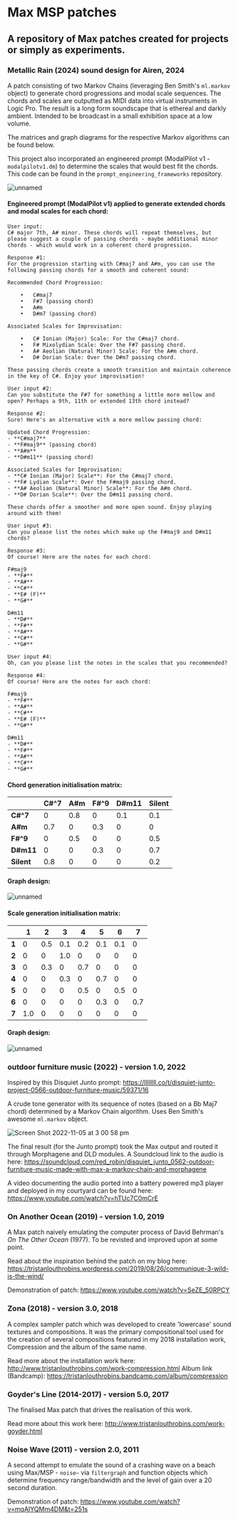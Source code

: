 # Max MSP patches
## A repository of Max patches created for projects or simply as experiments.

### **Metallic Rain (2024)** sound design for Airen, 2024
A patch consisting of two Markov Chains (leveraging Ben Smith's `ml.markov` object) to generate chord progressions and modal scale sequences. The chords and scales are outputted as MIDI data into virtual instruments in Logic Pro. The result is a long form soundscape that is ethereal and darkly ambient. Intended to be broadcast in a small exhibition space at a low volume. 

The matrices and graph diagrams for the respective Markov algorithms can be found below.

This project also incorporated an engineered prompt (ModalPilot v1 - `modalpilotv1.dm`) to determine the scales that would best fit the chords. This code can be found in the `prompt_engineering_frameworks` repository.

![unnamed](https://github.com/user-attachments/assets/da6a9545-5f9c-4da5-ac2d-d941404cd8c6)

#### Engineered prompt (ModalPilot v1) applied to generate extended chords and modal scales for each chord:
```
User input:
C# major 7th, A# minor. These chords will repeat themselves, but please suggest a couple of passing chords - maybe additional minor chords - which would work in a coherent chord progression.

Response #1:
For the progression starting with C#maj7 and A#m, you can use the following passing chords for a smooth and coherent sound:

Recommended Chord Progression:

	•	C#maj7
	•	F#7 (passing chord)
	•	A#m
	•	D#m7 (passing chord)

Associated Scales for Improvisation:

	•	C# Ionian (Major) Scale: For the C#maj7 chord.
	•	F# Mixolydian Scale: Over the F#7 passing chord.
	•	A# Aeolian (Natural Minor) Scale: For the A#m chord.
	•	D# Dorian Scale: Over the D#m7 passing chord.

These passing chords create a smooth transition and maintain coherence in the key of C#. Enjoy your improvisation!

User input #2:
Can you substitute the F#7 for something a little more mellow and open? Perhaps a 9th, 11th or extended 13th chord instead?

Response #2:
Sure! Here's an alternative with a more mellow passing chord:

Updated Chord Progression:
- **C#maj7**
- **F#maj9** (passing chord)
- **A#m**
- **D#m11** (passing chord)

Associated Scales for Improvisation:
- **C# Ionian (Major) Scale**: For the C#maj7 chord.
- **F# Lydian Scale**: Over the F#maj9 passing chord.
- **A# Aeolian (Natural Minor) Scale**: For the A#m chord.
- **D# Dorian Scale**: Over the D#m11 passing chord.

These chords offer a smoother and more open sound. Enjoy playing around with them!

User input #3:
Can you please list the notes which make up the F#maj9 and D#m11 chords?

Response #3:
Of course! Here are the notes for each chord:

F#maj9
- **F#**
- **A#**
- **C#**
- **E# (F)**
- **G#**

D#m11
- **D#**
- **F#**
- **A#**
- **C#**
- **G#**

User input #4:
Oh, can you please list the notes in the scales that you recommended?

Response #4:
Of course! Here are the notes for each chord:

F#maj9
- **F#**
- **A#**
- **C#**
- **E# (F)**
- **G#**

D#m11
- **D#**
- **F#**
- **A#**
- **C#**
- **G#**
```

#### Chord generation initialisation matrix:
|            | C#^7 | A#m | F#^9 | D#m11 | Silent |
| ---------- | ---- | --- | ---- | ----- | ------ |
| **C#^7**   | 0    | 0.8 | 0    | 0.1   | 0.1    |
| **A#m**    | 0.7  | 0   | 0.3  | 0     | 0      |
| **F#^9**   | 0    | 0.5 | 0    | 0     | 0.5    |
| **D#m11**  | 0    | 0   | 0.3  | 0     | 0.7    |
| **Silent** | 0.8  | 0   | 0    | 0     | 0.2    |

#### Graph design:
![unnamed](https://github.com/user-attachments/assets/f8aea4bc-d5c6-4051-804d-9ee48b26b7c7)

#### Scale generation initialisation matrix:
|       | 1   | 2   | 3   | 4   | 5   | 6   | 7   |
| ----- | --- | --- | --- | --- | --- | --- | --- |
| **1** | 0   | 0.5 | 0.1 | 0.2 | 0.1 | 0.1 | 0   |
| **2** | 0   | 0   | 1.0 | 0   | 0   | 0   | 0   |
| **3** | 0   | 0.3 | 0   | 0.7 | 0   | 0   | 0   |
| **4** | 0   | 0   | 0.3 | 0   | 0.7 | 0   | 0   |
| **5** | 0   | 0   | 0   | 0.5 | 0   | 0.5 | 0   |
| **6** | 0   | 0   | 0   | 0   | 0.3 | 0   | 0.7 |
| **7** | 1.0 | 0   | 0   | 0   | 0   | 0   | 0   |

#### Graph design:
![unnamed](https://github.com/user-attachments/assets/5b54a907-52ad-47f2-bc9f-468cef47177d)


### **outdoor furniture music (2022)** - version 1.0, 2022
Inspired by this Disquiet Junto prompt: https://llllllll.co/t/disquiet-junto-project-0566-outdoor-furniture-music/59371/16

A crude tone generator with its sequence of notes (based on a Bb Maj7 chord) determined by a Markov Chain algorithm. Uses Ben Smith's awesome `ml.markov` object. 

![Screen Shot 2022-11-05 at 3 00 58 pm](https://user-images.githubusercontent.com/62044678/200106367-bcc8d988-e0f9-4fee-8fa2-07568b7db106.png)

The final result (for the Junto prompt) took the Max output and routed it through Morphagene and DLD modules. A Soundcloud link to the audio is here: https://soundcloud.com/red_robin/disquiet_junto_0562-outdoor-furniture-music-made-with-max-a-markov-chain-and-morphagene

A video documenting the audio ported into a battery powered mp3 player and deployed in my courtyard can be found here: https://www.youtube.com/watch?v=hTUc7C0mCrE

### **On Another Ocean (2019)** - version 1.0, 2019
A Max patch naively emulating the computer process of David Behrman's *On The Other Ocean* (1977). To be revisted and improved upon at some point.

Read about the inspiration behind the patch on my blog here: https://tristanlouthrobins.wordpress.com/2019/08/26/communique-3-wild-is-the-wind/

Demonstration of patch: https://www.youtube.com/watch?v=SeZE_50RPCY

### **Zona (2018)** - version 3.0, 2018
A complex sampler patch which was developed to create 'lowercase' sound textures and compositions. It was the primary compositional tool used for the creation of several compositions featured in my 2018 installation work, Compression and the album of the same name.

Read more about the installation work here: http://www.tristanlouthrobins.com/work-compression.html
Album link (Bandcamp): https://tristanlouthrobins.bandcamp.com/album/compression

### **Goyder's Line (2014-2017)** - version 5.0, 2017
The finalised Max patch that drives the realisation of this work.

Read more about this work here: http://www.tristanlouthrobins.com/work-goyder.html

### **Noise Wave (2011)** - version 2.0, 2011
A second attempt to emulate the sound of a crashing wave on a beach using Max/MSP - `noise~`  via `filtergraph` and function objects which determine frequency range/bandwidth and the level of gain over a 20 second duration.

Demonstration of patch: https://www.youtube.com/watch?v=mqAIYQMm4DM&t=251s






